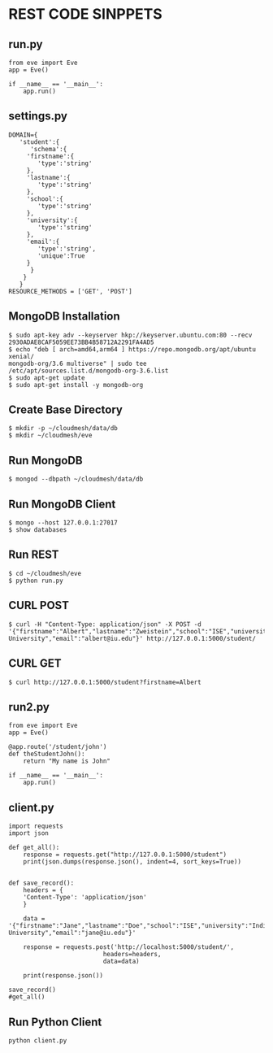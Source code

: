 #  REST CODE SINPPETS

## run.py

	from eve import Eve
	app = Eve()

	if __name__ == '__main__':
	    app.run()

## settings.py
	DOMAIN={
	   'student':{
	      'schema':{
		 'firstname':{
		    'type':'string'
		 },
		 'lastname':{
		    'type':'string'
		 },
		 'school':{
		    'type':'string'
		 },
		 'university':{
		    'type':'string'
		 },
		 'email':{
		    'type':'string',
		    'unique':True
		 }
	      }
	    }
	   } 
	RESOURCE_METHODS = ['GET', 'POST']

## MongoDB Installation

	$ sudo apt-key adv --keyserver hkp://keyserver.ubuntu.com:80 --recv 2930ADAE8CAF5059EE73BB4B58712A2291FA4AD5
	$ echo "deb [ arch=amd64,arm64 ] https://repo.mongodb.org/apt/ubuntu xenial/
	mongodb-org/3.6 multiverse" | sudo tee /etc/apt/sources.list.d/mongodb-org-3.6.list
	$ sudo apt-get update
	$ sudo apt-get install -y mongodb-org

## Create Base Directory

	$ mkdir -p ~/cloudmesh/data/db
	$ mkdir ~/cloudmesh/eve

## Run MongoDB
	$ mongod --dbpath ~/cloudmesh/data/db

## Run MongoDB Client
	$ mongo --host 127.0.0.1:27017
	$ show databases

## Run REST
	$ cd ~/cloudmesh/eve
	$ python run.py

## CURL POST
   	$ curl -H "Content-Type: application/json" -X POST -d '{"firstname":"Albert","lastname":"Zweistein","school":"ISE","university":"Indiana University","email":"albert@iu.edu"}' http://127.0.0.1:5000/student/

## CURL GET
   	$ curl http://127.0.0.1:5000/student?firstname=Albert

## run2.py

	from eve import Eve
	app = Eve()

	@app.route('/student/john')
	def theStudentJohn():
	    return "My name is John"

	if __name__ == '__main__':
	    app.run()


## client.py
	import requests
	import json

	def get_all():
	    response = requests.get("http://127.0.0.1:5000/student")
	    print(json.dumps(response.json(), indent=4, sort_keys=True))


	def save_record():
	    headers = {
		'Content-Type': 'application/json'
	    }

	    data = '{"firstname":"Jane","lastname":"Doe","school":"ISE","university":"Indiana University","email":"jane@iu.edu"}'

	    response = requests.post('http://localhost:5000/student/',
		                      headers=headers,
		                      data=data)

	    print(response.json())

	save_record()
	#get_all()

## Run Python Client
	python client.py
